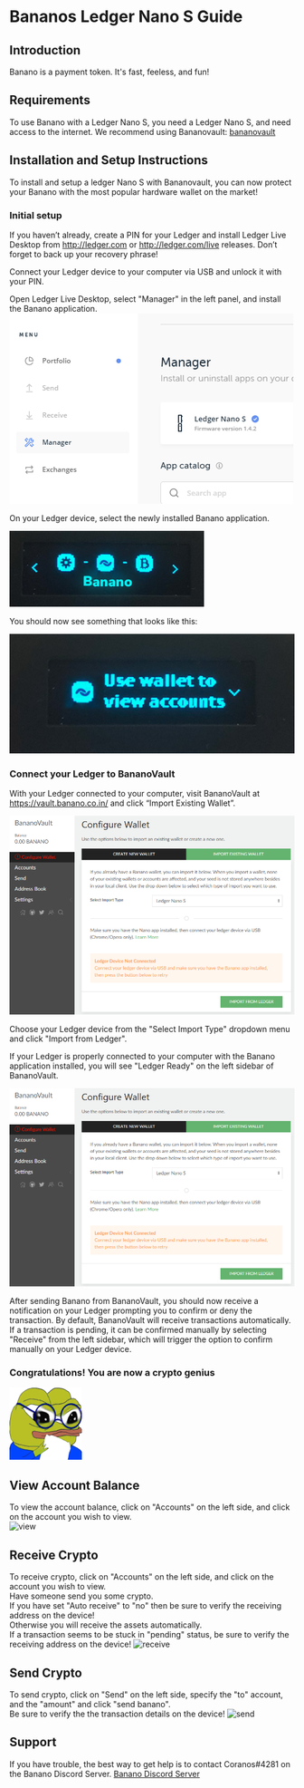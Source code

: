 # Bananos Ledger Nano S Guide

## Introduction

Banano is a payment token. It's fast, feeless, and fun!

## Requirements

To use Banano with a Ledger Nano S, you need a Ledger Nano S, and need access to the internet.
We recommend using Bananovault:
[bananovault](https://vault.banano.co.in/)

## Installation and Setup Instructions
To install and setup a ledger Nano S with Bananovault, you can now protect your Banano with the most popular hardware wallet on the market!

### Initial setup

If you haven’t already, create a PIN for your Ledger and install Ledger Live Desktop from http://ledger.com or http://ledger.com/live releases.  Don’t forget to back up your recovery phrase!

Connect your Ledger device to your computer via USB and unlock it with your PIN.

Open Ledger Live Desktop, select "Manager" in the left panel, and install the Banano application.
![image2]

On your Ledger device, select the newly installed Banano application.

![image4]

You should now see something that looks like this:

![image3]

### Connect your Ledger to BananoVault

With your Ledger connected to your computer, visit BananoVault at https://vault.banano.co.in/ and click “Import Existing Wallet”.  

![image6]

Choose your Ledger device from the "Select Import Type" dropdown menu and click "Import from Ledger".    

If your Ledger is properly connected to your computer with the Banano application installed, you will see "Ledger Ready" on the left sidebar of BananoVault.  

![image6]

After sending Banano from BananoVault, you should now receive a notification on your Ledger prompting you to confirm or deny the transaction.  By default, BananoVault will receive transactions automatically.  If a transaction is pending, it can be confirmed manually by selecting "Receive" from the left sidebar, which will trigger the option to confirm manually on your Ledger device.  

### Congratulations!  You are now a crypto genius

![image1]

## View Account Balance
To view the account balance, click on "Accounts" on the left side, and click on the account you wish to view.  
![view]

## Receive Crypto
To receive crypto, click on "Accounts" on the left side, and click on the account you wish to view.  
Have someone send you some crypto.  
If you have set "Auto receive" to "no" then be sure to verify the receiving address on the device!  
Otherwise you will receive the assets automatically.  
If a transaction seems to be stuck in "pending" status, be sure to verify the receiving address on the device!
![receive]

## Send Crypto
To send crypto, click on "Send" on the left side, specify the "to" account, and the "amount" and click "send banano".  
Be sure to verify the the transaction details on the device!
![send]

## Support
If you have trouble, the best way to get help is to contact Coranos#4281 on the Banano Discord Server.
[Banano Discord Server](https://discord.gg/ZdCmdCB)

[image1]: images/image1.png "eyeglass"
[image2]: images/image2.png "manager"
[image3]: images/image3.png "ledger in menu"
[image4]: images/image4.png "ledger in app"
[image5]: images/image5.png "bananovault"
[image6]: images/image6.png "ledger in app"

[view]: https://i.imgur.com/D9GSzym.png "screenshot"
[receive]: https://i.imgur.com/D9GSzym.png "screenshot"
[send]: https://i.imgur.com/yHggZCh.png "screenshot"

